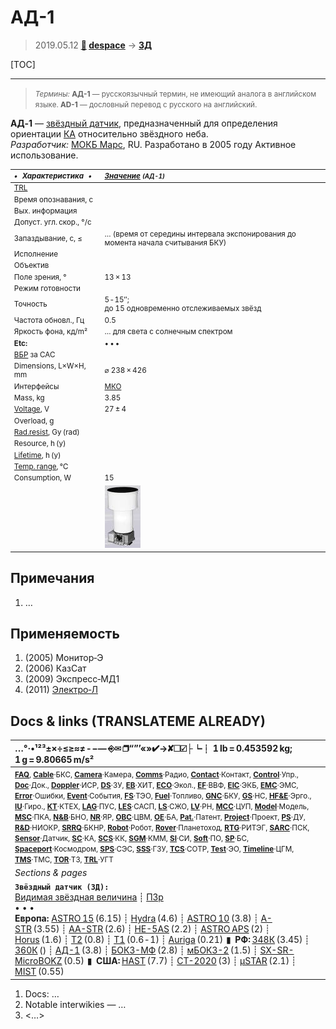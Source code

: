 # АД-1
> 2019.05.12 **[🚀](../index/index.md) [despace](index.md)** → **[ЗД](sensor.md)**

[TOC]

---

> <small>*Термины:* **АД-1** — русскоязычный термин, не имеющий аналога в английском языке. **AD-1** — дословный перевод с русского на английский.</small>

**АД‑1** — [звёздный датчик](sensor.md), предназначенный для определения ориентации [КА](sc.md) относительно звёздного неба.  
*Разработчик:* [МОКБ Марс](zz_mars_mokb.md), RU. Разработано в 2005 году Активное использование.

<small>

|*•    Характеристика    •*|*[Значение](si.md) <small>(АД-1)</small>*|
|:--|:--|
|[TRL](trl.md)||
|Время опознавания, с||
|Вых. информация||
|Допуст. угл. скор., °/с||
|Запаздывание, с, ≤|… (время от середины интервала экспонирования до момента начала считывания БКУ)|
|Исполнение||
|Объектив||
|Поле зрения, °|13 × 13|
|Режим готовности||
|Точность|5 ‑ 15″;<br> до 15 одновременно отслеживаемых звёзд|
|Частота обновл., Гц|0.5|
|Яркость фона, кд/m²|… для света с солнечным спектром|
|**Etc:**|• • •|
|[ВБР](srrq.md) за САС||
|Dimensions, L×W×H, mm|⌀ 238 × 426|
|Интерфейсы|[МКО](mil_std_1553b.md)|
|Mass, kg|3.85|
|[Voltage](voltage.md), V|27 ± 4|
|Overload, g||
|[Rad.resist](ion_rad.md), Gy (rad)||
|Resource, h (y)||
|[Lifetime](lifetime.md), h (y)||
|[Temp. range](tcs.md), ℃||
|Consumption, W|15|
||[![](f/sensor/a/ad-1_thumb.jpg)](f/sensor/a/ad-1.png)|

</small>



<p style="page-break-after:always"> </p>

## Примечания
   1. …



## Применяемость
   1. (2005) Монитор‑Э
   1. (2006) КазСат
   1. (2009) Экспресс‑МД1
   1. (2011) [Электро‑Л](электро_л.md)



<p style="page-break-after:always"> </p>

## Docs & links (TRANSLATEME ALREADY)
|…°·•¹²³±×÷≤≥≈≠ ‑ −— ⎆✉ ❐“”’«»✔→✘☐☑├┕┆ 1 lb = 0.453592 kg; 1 g = 9.80665 m/s²|
|:--|
|<small>**[FAQ](faq.md)**, **[Cable](cable.md)**·БКС, **[Camera](cam.md)**·Камера, **[Comms](comms.md)**·Радио, **[Contact](contact.md)**·Контакт, **[Control](control.md)**·Упр., **[Doc](doc.md)**·Док., **[Doppler](doppler.md)**·ИСР, **[DS](ds.md)**·ЗУ, **[EB](eb.md)**·ХИТ, **[ECO](ecology.md)**·Экол., **[EF](ef.md)**·ВВФ, **[ElC](elc.md)**·ЭКБ, **[EMC](emc.md)**·ЭМС, **[Error](error.md)**·Ошибки, **[Event](event.md)**·События, **[FS](fs.md)**·ТЭО, **[Fuel](fuel.md)**·Топливо, **[GNC](gnc.md)**·БКУ, **[GS](scs.md)**·НС, **[HF&E](hfe.md)**·Эрго., **[IU](iu.md)**·Гиро., **[KT](kt.md)**·КТЕХ, **[LAG](lag.md)**·ПУC, **[LES](les.md)**·САСП, **[LS](ls.md)**·СЖО, **[LV](lv.md)**·РН, **[MCC](mcc.md)**·ЦУП, **[Model](model.md)**·Модель, **[MSC](sc.md)**·ПКА, **[N&B](nnb.md)**·БНО, **[NR](nr.md)**·ЯР, **[OBC](obc.md)**·ЦВМ, **[OE](oe.md)**·БА, **[Pat.](патент.md)**·Патент, **[Project](project.md)**·Проект, **[PS](ps.md)**·ДУ, **[R&D](rnd.md)**·НИОКР, **[SRRQ](srrq.md)**·БКНР, **[Robot](robotics.md)**·Робот, **[Rover](rover.md)**·Планетоход, **[RTG](rtg.md)**·РИТЭГ, **[SARC](sarc.md)**·ПСК, **[Sensor](sensor.md)**·Датчик, **[SC](sc.md)**·КА, **[SCS](scs.md)**·КК, **[SGM](sgm.md)**·КММ, **[SI](si.md)**·СИ, **[Soft](soft.md)**·ПО, **[SP](sp.md)**·БС, **[Spaceport](spaceport.md)**·Космодром, **[SPS](sps.md)**·СЭС, **[SSS](sss.md)**·ГЗУ, **[TCS](tcs.md)**·СОТР, **[Test](test.md)**·ЭО, **[Timeline](timeline.md)**·ЦГМ, **[TMS](tms.md)**·ТМС, **[TOR](tor.md)**·ТЗ, **[TRL](trl.md)**·УГТ</small>|
|*Sections & pages*|
|**`Звёздный датчик (ЗД):`**<br> [Видимая звёздная величина](app_mag.md) ┊ [ПЗр](fov.md)<br>• • •<br> **Европа:** [ASTRO 15](astro_15.md) (6.15) ┊ [Hydra](hydra.md) (4.6) ┊ [ASTRO 10](astro_10.md) (3.8) ┊ [A-STR](a_str.md) (3.55) ┊ [AA-STR](aa_str.md) (2.6) ┊ [HE-5AS](he_5as.md) (2.2) ┊ [ASTRO APS](astro_aps.md) (2) ┊ [Horus](horus.md) (1.6) ┊ [T2](t2.md) (0.8) ┊ [T1](t1.md) (0.6 ‑ 1) ┊ [Auriga](auriga.md) (0.21)  ▮  **РФ:** [348К](348k.md) (3.45) ┊ [360К](360k.md) () ┊ [АД-1](ad_1.md) (3.8) ┊ [БОКЗ-МФ](bokz_mf.md) (2.8) ┊ [мБОКЗ-2](мбокз_2.md) (1.5) ┊ [SX-SR-MicroBOKZ](sx_sr_microbokz.md) (0.5)  ▮  **США:** [HAST](hast.md) (7.7) ┊ [CT-2020](ct_2020.md) (3) ┊ [µSTAR](mustar.md) (2.1) ┊ [MIST](mist.md) (0.55) |

   1. Docs: …
   1. Notable interwikies — …
   1. <…>
